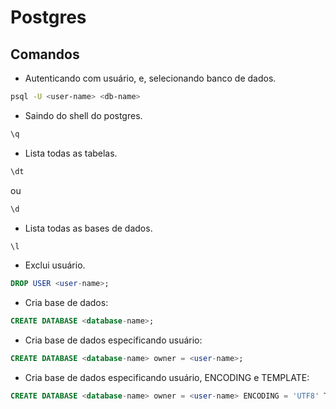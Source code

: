 # Postgres

## Comandos

- Autenticando com usuário, e, selecionando banco de dados.

```bash
psql -U <user-name> <db-name>
```

- Saindo do shell do postgres.

```sql
\q
```

- Lista todas as tabelas.

```sql
\dt
```

ou

```sql
\d
```

- Lista todas as bases de dados.

```sql
\l
```

- Exclui usuário.

```sql
DROP USER <user-name>;
```

- Cria base de dados:

```sql
CREATE DATABASE <database-name>; 
```

- Cria base de dados especificando usuário:

```sql
CREATE DATABASE <database-name> owner = <user-name>;
```

- Cria base de dados especificando usuário, ENCODING e TEMPLATE:

```sql
CREATE DATABASE <database-name> owner = <user-name> ENCODING = 'UTF8' TEMPLATE template0; 
```
